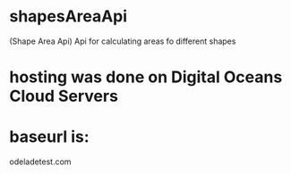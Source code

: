# shapesAreaApi
(Shape Area Api) Api for calculating areas fo different shapes

# hosting was done on Digital Oceans Cloud Servers

# baseurl is:
odeladetest.com

